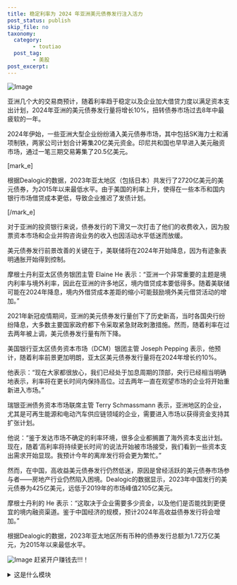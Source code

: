 ```yaml
---
title: 稳定利率为 2024 年亚洲美元债券发行注入活力
post_status: publish
skip_file: no
taxonomy:
  category:
        - toutiao
  post_tag:
        - 美股
post_excerpt: 
---
```

![Image](https://images.unsplash.com/photo-1492571350019-22de08371fd3?ixlib=rb-4.0.3&q=85&fm=jpg&crop=entropy&cs=srgb)

亚洲几个大的交易商预计，随着利率趋于稳定以及企业加大借贷力度以满足资本支出计划，2024年亚洲的美元债券发行量将增长10%，扭转债券市场过去8年中最疲软的一年。

2024年伊始，一些亚洲大型企业纷纷涌入美元债券市场，其中包括SK海力士和浦项制铁，两家公司计划合计筹集20亿美元资金。印尼共和国也早早进入美元融资市场，通过一笔三期交易筹集了20.5亿美元。

[mark_e]

根据Dealogic的数据，2023年亚太地区（包括日本）共发行了2720亿美元的美元债券，为2015年以来最低水平。由于美国的利率上升，使得在一些本币和国内银行市场借贷成本更低，导致企业推迟了发债计划。

[/mark_e]

对于亚洲的投资银行来说，债券发行的下滑又一次打击了他们的收费收入，因为股票资本市场和企业并购咨询业务的收入也因活动水平低迷而放缓。

美元债券发行前景改善的关键在于，美联储将在2024年开始降息，因为有迹象表明通胀开始得到控制。

摩根士丹利亚太区债务银团主管 Elaine He 表示：“亚洲一个非常重要的主题是境内利率与境外利率，因此在亚洲的许多地区，境内借贷成本要低得多。随着美联储可能在2024年降息，境内外借贷成本差距的缩小可能鼓励境外美元借贷活动的增加。”

2021年新冠疫情期间，亚洲的美元债券发行量创下了历史新高，当时各国央行纷纷降息，大多数主要国家政府都下令采取紧急财政刺激措施。然而，随着利率在过去两年被上调，美元债券发行量有所下降。

美国银行亚太区债务资本市场（DCM）银团主管 Joseph Pepping 表示，他预计，随着利率前景更加明朗，亚太区美元债券发行量将在2024年增长约10%。

他表示：“现在大家都很放心，我们已经处于加息周期的顶部，央行已经相当明确地表示，利率将在更长时间内保持高位。过去两年一直在观望市场的企业将开始重新进入市场。”

瑞银亚洲债务资本市场联席主管 Terry Schmassmann 表示，亚洲地区的企业，尤其是可再生能源和电动汽车供应链领域的企业，需要进入市场以获得资金支持其扩张计划。

他说：“鉴于发达市场不确定的利率环境，很多企业都搁置了海外资本支出计划。现在，随着‘高利率将持续更长时间’的说法开始被市场接受，我们看到一些资本支出需求开始显现。我预计今年的离岸发行将会更为繁忙。”

然而，在中国，高收益美元债券发行仍然低迷，原因是曾经活跃的美元债券市场参与者——房地产行业仍然陷入困境。Dealogic的数据显示，2023年中国发行的美元债券为425亿美元，远低于2019年的市场峰值2105亿美元。

摩根士丹利的 He 表示：“这取决于企业需要多少资金，以及他们是否能找到更便宜的境内融资渠道。鉴于中国经济的规模，预计2024年高收益债券发行将会增加。”

根据Dealogic的数据，2023年亚太地区所有币种的债券发行总额为1.72万亿美元，为2015年以来最低水平。

![Image](https://images.unsplash.com/photo-1634704784915-aacf363b021f?ixlib=rb-4.0.3&q=85&fm=jpg&crop=entropy&cs=srgb)
赶紧开户赚钱去!!!！

<details><summary>这是什么模块</summary>

<p>文字？段落？</p>
<img src="https://images.unsplash.com/photo-1581044777550-4cfa60707c03?ixlib=rb-4.0.3&q=85&fm=jpg&crop=entropy&cs=srgb" alt="Image">
</details>